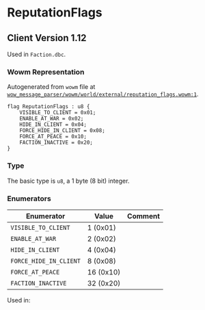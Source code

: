 # ReputationFlags

## Client Version 1.12

Used in `Faction.dbc`.

### Wowm Representation

Autogenerated from `wowm` file at [`wow_message_parser/wowm/world/external/reputation_flags.wowm:1`](https://github.com/gtker/wow_messages/tree/main/wow_message_parser/wowm/world/external/reputation_flags.wowm#L1).

```rust,ignore
flag ReputationFlags : u8 {
    VISIBLE_TO_CLIENT = 0x01;
    ENABLE_AT_WAR = 0x02;
    HIDE_IN_CLIENT = 0x04;
    FORCE_HIDE_IN_CLIENT = 0x08;
    FORCE_AT_PEACE = 0x10;
    FACTION_INACTIVE = 0x20;
}
```
### Type
The basic type is `u8`, a 1 byte (8 bit) integer.
### Enumerators
| Enumerator | Value  | Comment |
| --------- | -------- | ------- |
| `VISIBLE_TO_CLIENT` | 1 (0x01) |  |
| `ENABLE_AT_WAR` | 2 (0x02) |  |
| `HIDE_IN_CLIENT` | 4 (0x04) |  |
| `FORCE_HIDE_IN_CLIENT` | 8 (0x08) |  |
| `FORCE_AT_PEACE` | 16 (0x10) |  |
| `FACTION_INACTIVE` | 32 (0x20) |  |

Used in:
